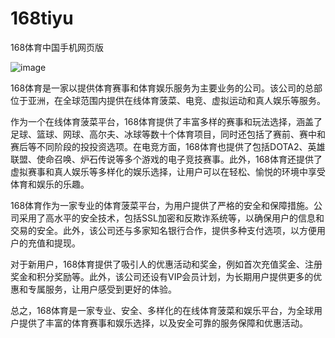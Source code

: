# 168tiyu
168体育中国手机网页版

![image](https://user-images.githubusercontent.com/132263395/236117300-09c5964b-a26f-4e6b-98b2-5b783725ed5a.png)


168体育是一家以提供体育赛事和体育娱乐服务为主要业务的公司。该公司的总部位于亚洲，在全球范围内提供在线体育菠菜、电竞、虚拟运动和真人娱乐等服务。

作为一个在线体育菠菜平台，168体育提供了丰富多样的赛事和玩法选择，涵盖了足球、篮球、网球、高尔夫、冰球等数十个体育项目，同时还包括了赛前、赛中和赛后等不同阶段的投投资选项。在电竞方面，168体育也提供了包括DOTA2、英雄联盟、使命召唤、炉石传说等多个游戏的电子竞技赛事。此外，168体育还提供了虚拟赛事和真人娱乐等多样化的娱乐选择，让用户可以在轻松、愉悦的环境中享受体育和娱乐的乐趣。

168体育作为一家专业的体育菠菜平台，为用户提供了严格的安全和保障措施。公司采用了高水平的安全技术，包括SSL加密和反欺诈系统等，以确保用户的信息和交易的安全。此外，该公司还与多家知名银行合作，提供多种支付选项，以方便用户的充值和提现。

对于新用户，168体育提供了吸引人的优惠活动和奖金，例如首次充值奖金、注册奖金和积分奖励等。此外，该公司还设有VIP会员计划，为长期用户提供更多的优惠和专属服务，让用户感受到更好的体验。

总之，168体育是一家专业、安全、多样化的在线体育菠菜和娱乐平台，为全球用户提供了丰富的体育赛事和娱乐选择，以及安全可靠的服务保障和优惠活动。

